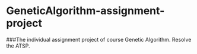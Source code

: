 # GeneticAlgorithm-assignment-project
###The individual assignment project of course Genetic Algorithm. Resolve the ATSP.
